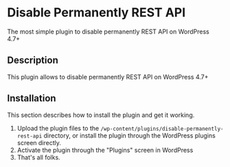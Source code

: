# Disable Permanently REST API
The most simple plugin to disable permanently REST API on WordPress 4.7+

## Description

This plugin allows to disable permanently REST API on WordPress 4.7+

## Installation

This section describes how to install the plugin and get it working.

1. Upload the plugin files to the `/wp-content/plugins/disable-permanently-rest-api` directory, or install the plugin through the WordPress plugins screen directly.
2. Activate the plugin through the "Plugins" screen in WordPress
3. That's all folks.
